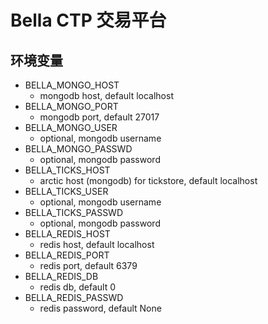 # Bella CTP 交易平台

## 环境变量

- BELLA_MONGO_HOST
  - mongodb host, default localhost
- BELLA_MONGO_PORT
  - mongodb port, default 27017
- BELLA_MONGO_USER
  - optional, mongodb username
- BELLA_MONGO_PASSWD
  - optional, mongodb password
- BELLA_TICKS_HOST
  - arctic host (mongodb) for tickstore, default localhost
- BELLA_TICKS_USER
  - optional, mongodb username
- BELLA_TICKS_PASSWD
  - optional, mongodb password
- BELLA_REDIS_HOST
  - redis host, default localhost
- BELLA_REDIS_PORT
  - redis port, default 6379
- BELLA_REDIS_DB
  - redis db, default 0
- BELLA_REDIS_PASSWD
  - redis password, default None
